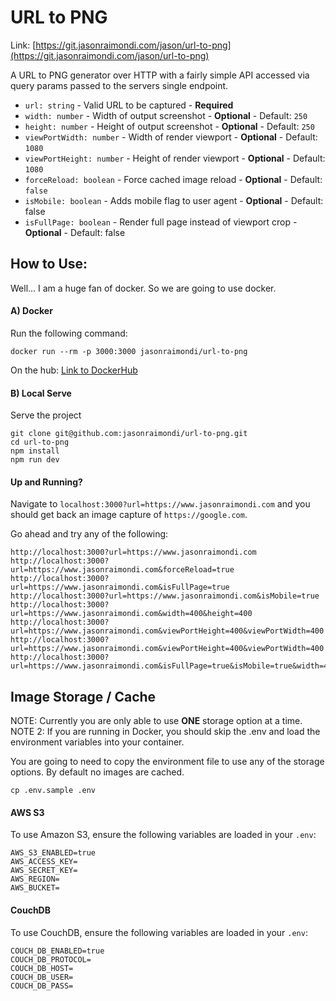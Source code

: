 # URL to PNG

Link: [https://git.jasonraimondi.com/jason/url-to-png](https://git.jasonraimondi.com/jason/url-to-png)

A URL to PNG generator over HTTP with a fairly simple API accessed via query params passed to the servers single endpoint.

- `url: string` - Valid URL to be captured - **Required**
- `width: number` - Width of output screenshot - **Optional** - Default: `250`
- `height: number` - Height of output screenshot - **Optional** - Default: `250`
- `viewPortWidth: number` - Width of render viewport - **Optional** - Default: `1080`
- `viewPortHeight: number` - Height of render viewport - **Optional** - Default: `1080`
- `forceReload: boolean` - Force cached image reload - **Optional** - Default: `false`
- `isMobile: boolean` - Adds mobile flag to user agent - **Optional** - Default: false
- `isFullPage: boolean` - Render full page instead of viewport crop - **Optional** - Default: false

## How to Use:

Well... I am a huge fan of docker. So we are going to use docker.

#### A) Docker

Run the following command:

```
docker run --rm -p 3000:3000 jasonraimondi/url-to-png
```

On the hub: [Link to DockerHub](https://hub.docker.com/r/jasonraimondi/url-to-png/)

#### B) Local Serve

Serve the project

```
git clone git@github.com:jasonraimondi/url-to-png.git
cd url-to-png
npm install
npm run dev
```

#### Up and Running?

Navigate to `localhost:3000?url=https://www.jasonraimondi.com` and you should get back an image capture of `https://google.com`. 

Go ahead and try any of the following:

```
http://localhost:3000?url=https://www.jasonraimondi.com
http://localhost:3000?url=https://www.jasonraimondi.com&forceReload=true
http://localhost:3000?url=https://www.jasonraimondi.com&isFullPage=true
http://localhost:3000?url=https://www.jasonraimondi.com&isMobile=true
http://localhost:3000?url=https://www.jasonraimondi.com&width=400&height=400
http://localhost:3000?url=https://www.jasonraimondi.com&viewPortHeight=400&viewPortWidth=400
http://localhost:3000?url=https://www.jasonraimondi.com&viewPortHeight=400&viewPortWidth=400
http://localhost:3000?url=https://www.jasonraimondi.com&isFullPage=true&isMobile=true&width=400&height=400&viewPortHeight=400&viewPortWidth=400
```

## Image Storage / Cache

NOTE: Currently you are only able to use **ONE** storage option at a time.
NOTE 2: If you are running in Docker, you should skip the .env and load the environment variables into your container.

You are going to need to copy the environment file to use any of the storage options. By default no images are cached.

```
cp .env.sample .env
```

#### AWS S3

To use Amazon S3, ensure the following variables are loaded in your `.env`:

```
AWS_S3_ENABLED=true
AWS_ACCESS_KEY=
AWS_SECRET_KEY=
AWS_REGION=
AWS_BUCKET=
```

#### CouchDB

To use CouchDB, ensure the following variables are loaded in your `.env`:

```
COUCH_DB_ENABLED=true
COUCH_DB_PROTOCOL=
COUCH_DB_HOST=
COUCH_DB_USER=
COUCH_DB_PASS=
```
